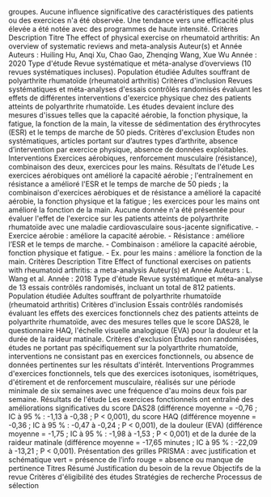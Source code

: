 groupes. Aucune influence significative des caractéristiques des patients ou des exercices n'a été observée. Une tendance vers une efficacité plus élevée a été notée avec des programmes de haute intensité. Critères Description Titre The effect of physical exercise on rheumatoid arthritis: An overview of systematic reviews and meta-analysis Auteur(s) et Année Auteurs : Huiling Hu, Anqi Xu, Chao Gao, Zhenqing Wang, Xue Wu Année : 2020 Type d'étude Revue systématique et méta-analyse d’overviews (10 revues systématiques incluses). Population étudiée Adultes souffrant de polyarthrite rhumatoïde (rheumatoid arthritis) Critères d'inclusion Revues systématiques et méta-analyses d'essais contrôlés randomisés évaluant les effets de différentes interventions d'exercice physique chez des patients atteints de polyarthrite rhumatoïde. Les études devaient inclure des mesures d'issues telles que la capacité aérobie, la fonction physique, la fatigue, la fonction de la main, la vitesse de sédimentation des érythrocytes (ESR) et le temps de marche de 50 pieds. Critères d'exclusion Etudes non systématiques, articles portant sur d’autres types d’arthrite, absence d’intervention par exercice physique, absence de données exploitables. Interventions Exercices aérobiques, renforcement musculaire (résistance), combinaison des deux, exercices pour les mains. Résultats de l'étude Les exercices aérobiques ont amélioré la capacité aérobie ; l'entraînement en résistance a amélioré l'ESR et le temps de marche de 50 pieds ; la combinaison d'exercices aérobiques et de résistance a amélioré la capacité aérobie, la fonction physique et la fatigue ; les exercices pour les mains ont amélioré la fonction de la main. Aucune donnée n'a été présentée pour évaluer l'effet de l'exercice sur les patients atteints de polyarthrite rhumatoïde avec une maladie cardiovasculaire sous-jacente significative. - Exercice aérobie : améliore la capacité aérobie. - Résistance : améliore l’ESR et le temps de marche. - Combinaison : améliore la capacité aérobie, fonction physique et fatigue. - Ex. pour les mains : améliore la fonction de la main. Critères Description Titre Effect of functional exercises on patients with rheumatoid arthritis: a meta-analysis Auteur(s) et Année Auteurs : L. Wang et al. Année : 2018 Type d'étude Revue systématique et méta-analyse de 13 essais contrôlés randomisés, incluant un total de 812 patients. Population étudiée Adultes souffrant de polyarthrite rhumatoïde (rheumatoid arthritis) Critères d'inclusion Essais contrôlés randomisés évaluant les effets des exercices fonctionnels chez des patients atteints de polyarthrite rhumatoïde, avec des mesures telles que le score DAS28, le questionnaire HAQ, l'échelle visuelle analogique (EVA) pour la douleur et la durée de la raideur matinale. Critères d'exclusion Études non randomisées, études ne portant pas spécifiquement sur la polyarthrite rhumatoïde, interventions ne consistant pas en exercices fonctionnels, ou absence de données pertinentes sur les résultats d'intérêt. Interventions Programmes d'exercices fonctionnels, tels que des exercices isotoniques, isométriques, d'étirement et de renforcement musculaire, réalisés sur une période minimale de six semaines avec une fréquence d'au moins deux fois par semaine. Résultats de l'étude Les exercices fonctionnels ont entraîné des améliorations significatives du score DAS28 (différence moyenne = -0,76 ; IC à 95 % : -1,13 à -0,38 ; P < 0,001), du score HAQ (différence moyenne = -0,36 ; IC à 95 % : -0,47 à -0,24 ; P < 0,001), de la douleur (EVA) (différence moyenne = -1,75 ; IC à 95 % : -1,98 à -1,53 ; P < 0,001) et de la durée de la raideur matinale (différence moyenne = -17,65 minutes ; IC à 95 % : -22,09 à -13,21 ; P < 0,001). Présentation des grilles PRISMA : avec justification et schématique vert = présence de l’info rouge = absence ou manque de pertinence Titres Résumé Justification du besoin de la revue Objectifs de la revue Critères d'éligibilité des études Stratégies de recherche Processus de sélection